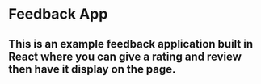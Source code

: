 # Feedback App

## This is an example feedback application built in React where you can give a rating and review then have it display on the page. 